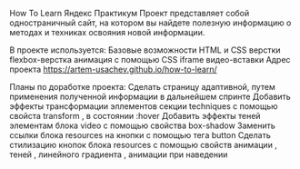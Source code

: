 How To Learn
Яндекс Практикум
Проект представляет собой одностраничный сайт, на котором вы найдете полезную информацию о методах и техниках освояния новой информации.

В проекте используется:
Базовые возможности HTML и CSS верстки
flexbox-верстка
анимация с помощью CSS
iframe видео-вставки
Адрес проекта
https://artem-usachev.github.io/how-to-learn/

Планы по доработке проекта:
Сделать страницу адаптивной, путем применения полученной информации в дальнейшем спринте
Добавить эффекты трансформации эллементов секции techniques с помощью свойста transform , в состоянии :hover
Добавить эффекты теней элементам блока video с помощью свойства box-shadow
Заменить ссылки блока resources на кнопки с помощью тега button
Cделать стилизацию кнопок блока resources с помощью свойств анимации , теней , линейного градиента , анимации при наведении
